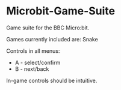 # Microbit-Game-Suite
Game suite for the BBC Micro:bit.

Games currently included are: Snake

Controls in all menus:
* A - select/confirm
* B - next/back

In-game controls should be intuitive.
